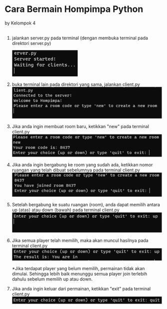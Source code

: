 # Cara Bermain Hompimpa Python <br />
by Kelompok 4 <br />
<br />

1. jalankan server.py pada terminal (dengan membuka terminal pada direktori server.py) <br />
   
   ![Alt text](image.png)

2. buka terminal lain pada direktori yang sama, jalankan client.py <br />
   ![Alt text](image-1.png)

3. Jika anda ingin membuat room baru, ketikkan "new" pada terminal client.py <br />
   ![Alt text](image-2.png)

4. Jika anda ingin bergabung ke room yang sudah ada, ketikkan nomor ruangan yang telah dibuat sebelumnya pada terminal client.py <br />
   ![Alt text](image-3.png)

5. Setelah bergabung ke suatu ruangan (room), anda dapat memilih antara up (atas) atau down (bawah) pada terminal client.py <br />
   ![Alt text](image-4.png)

6. Jika semua player telah memilih, maka akan muncul hasilnya pada terminal client.py <br />
   ![Alt text](image-5.png)
   
   *Jika terdapat player yang belum memilih, permainan tidak akan dimulai. Sehingga lebih baik menunggu semua player join terlebih dahulu sebelum memilih up atau down.

7. Jika anda ingin keluar dari permainan, ketikkan "exit" pada terminal client.py <br />
   ![Alt text](image-6.png)